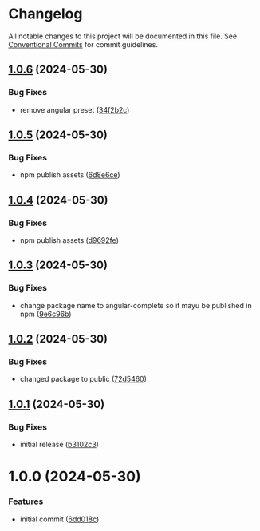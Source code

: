 # Changelog

All notable changes to this project will be documented in this file. See
[Conventional Commits](https://conventionalcommits.org) for commit guidelines.

## [1.0.6](https://github.com/baskeboler/angular-completer/compare/v1.0.5...v1.0.6) (2024-05-30)


### Bug Fixes

* remove angular preset ([34f2b2c](https://github.com/baskeboler/angular-completer/commit/34f2b2c189d862c16ed6cb0cd7e6b92832162fef))

## [1.0.5](https://github.com/baskeboler/angular-completer/compare/v1.0.4...v1.0.5) (2024-05-30)


### Bug Fixes

* npm publish assets ([6d8e6ce](https://github.com/baskeboler/angular-completer/commit/6d8e6cea7353cccfdf3e60bb301f50abe5cba7ad))

## [1.0.4](https://github.com/baskeboler/ngx-completer/compare/v1.0.3...v1.0.4) (2024-05-30)


### Bug Fixes

* npm publish assets ([d9692fe](https://github.com/baskeboler/ngx-completer/commit/d9692fe81fc0b30914e506004c40c50f0d9c37db))

## [1.0.3](https://github.com/baskeboler/ngx-completer/compare/v1.0.2...v1.0.3) (2024-05-30)


### Bug Fixes

* change package name to angular-complete so it mayu be published in npm ([9e6c96b](https://github.com/baskeboler/ngx-completer/commit/9e6c96ba894b611fbf721030bfc1bb3a4c8819d2))

## [1.0.2](https://github.com/baskeboler/ngx-completer/compare/v1.0.1...v1.0.2) (2024-05-30)


### Bug Fixes

* changed package to public ([72d5460](https://github.com/baskeboler/ngx-completer/commit/72d5460cf298c3da6f4fa4efa7ec79dcebb423b6))

## [1.0.1](https://github.com/baskeboler/ngx-completer/compare/v1.0.0...v1.0.1) (2024-05-30)


### Bug Fixes

* initial release ([b3102c3](https://github.com/baskeboler/ngx-completer/commit/b3102c362e6de0979bc6d6926f2a37a0bbbda176))

# 1.0.0 (2024-05-30)


### Features

* initial commit ([6dd018c](https://github.com/baskeboler/ngx-completer/commit/6dd018cf319b6c6281a71082fd2d758cebf129cd))
